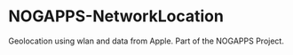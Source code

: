 NOGAPPS-NetworkLocation
=======================

Geolocation using wlan and data from Apple. Part of the NOGAPPS Project.